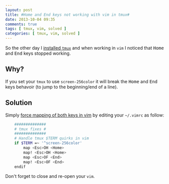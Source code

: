 ```yaml
---
layout: post
title: #Home and End keys not working with vim in tmux#
date: 2013-10-04 09:35
comments: true
tags: [ tmux, vim, solved ]
categories: [ tmux, vim, solved ]
---
```


So the other day I [installed `tmux`](install-and-using-tmux-on-linux-mint-ubuntu) and when working in `vim` I noticed that <kbd>Home</kbd> and <kbd>End</kbd> keys stopped working.
<!--more-->
## Why?
If you set your `tmux` to use `screen-256color` it will break the <kbd>Home</kbd> and <kbd>End</kbd> keys behavoir (to jump to the beginning/end of a line).

## Solution
Simply [force mapping of both keys in vim](http://stackoverflow.com/a/9453541/802365) by editing your `~/.vimrc` as follow:

```bash
    ##############
    # tmux fixes #
    ##############
    # Handle tmux $TERM quirks in vim
    if $TERM =~ '^screen-256color'
        map <Esc>OH <Home>
        map! <Esc>OH <Home>
        map <Esc>OF <End>
        map! <Esc>OF <End>
    endif
```

Don't forget to close and re-open your `vim`.
